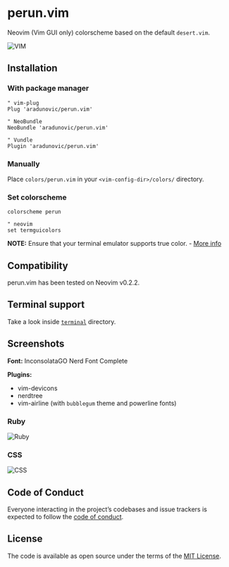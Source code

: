 # perun.vim

Neovim (Vim GUI only) colorscheme based on the default `desert.vim`.

![VIM](https://raw.githubusercontent.com/aradunovic/perun.vim/master/screenshots/vim.png)

## Installation

### With package manager

```viml
" vim-plug
Plug 'aradunovic/perun.vim'

" NeoBundle
NeoBundle 'aradunovic/perun.vim'

" Vundle
Plugin 'aradunovic/perun.vim'
```

### Manually

Place `colors/perun.vim` in your `<vim-config-dir>/colors/` directory.

### Set colorscheme
```viml
colorscheme perun

" neovim
set termguicolors
```

**NOTE:** Ensure that your terminal emulator supports true color. - [More info](https://github.com/neovim/neovim/wiki/FAQ#how-can-i-use-true-color-in-the-terminal)

## Compatibility

perun.vim has been tested on Neovim v0.2.2.

## Terminal support

Take a look inside [`terminal`](https://github.com/aradunovic/perun.vim/tree/master/terminal) directory.

## Screenshots

**Font:** InconsolataGO Nerd Font Complete

**Plugins:**
* vim-devicons
* nerdtree
* vim-airline (with `bubblegum` theme and powerline fonts)

### Ruby

![Ruby](https://raw.githubusercontent.com/aradunovic/perun.vim/master/screenshots/ruby.png)

### CSS

![CSS](https://raw.githubusercontent.com/aradunovic/perun.vim/master/screenshots/css.png)

## Code of Conduct

Everyone interacting in the  project’s codebases and issue trackers is expected
to follow the
[code of conduct](https://github.com/aradunovic/perun.vim/blob/master/CODE_OF_CONDUCT.md).

## License

The code is available as open source under the terms of the
[MIT License](https://opensource.org/licenses/MIT).

